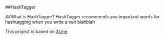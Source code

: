 #\#HashTagger

##What is HashTagger?
HashTagger recommends you important words for hashtagging when you write a twit blahblah

This project is based on [3Line](http://github.com/GodofKim/3line).
